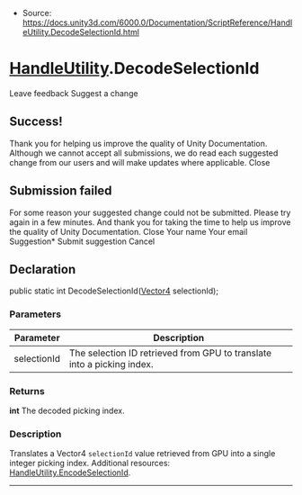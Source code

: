 * Source: https://docs.unity3d.com/6000.0/Documentation/ScriptReference/HandleUtility.DecodeSelectionId.html

#  [HandleUtility](https://docs.unity3d.com/6000.0/Documentation/ScriptReference/HandleUtility.html).DecodeSelectionId
Leave feedback
Suggest a change
## Success!
Thank you for helping us improve the quality of Unity Documentation. Although we cannot accept all submissions, we do read each suggested change from our users and will make updates where applicable.
Close
## Submission failed
For some reason your suggested change could not be submitted. Please <a>try again</a> in a few minutes. And thank you for taking the time to help us improve the quality of Unity Documentation.
Close
Your name Your email Suggestion* Submit suggestion
Cancel
## Declaration
public static int DecodeSelectionId([Vector4](https://docs.unity3d.com/6000.0/Documentation/ScriptReference/Vector4.html) selectionId); 
### Parameters
Parameter | Description  
---|---  
selectionId | The selection ID retrieved from GPU to translate into a picking index.  
### Returns
**int** The decoded picking index. 
### Description
Translates a Vector4 `selectionId` value retrieved from GPU into a single integer picking index.
Additional resources: [HandleUtility.EncodeSelectionId](https://docs.unity3d.com/6000.0/Documentation/ScriptReference/HandleUtility.EncodeSelectionId.html).
* * *
